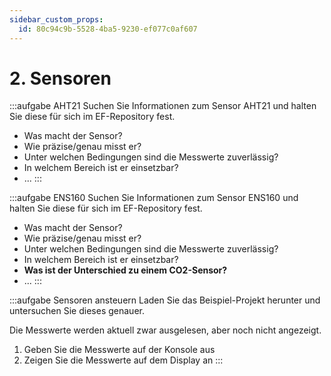 ```yaml
---
sidebar_custom_props:
  id: 80c94c9b-5528-4ba5-9230-ef077c0af607
---
```

# 2. Sensoren

:::aufgabe AHT21
Suchen Sie Informationen zum Sensor AHT21 und halten Sie diese für sich im EF-Repository fest.
- Was macht der Sensor?
- Wie präzise/genau misst er?
- Unter welchen Bedingungen sind die Messwerte zuverlässig?
- In welchem Bereich ist er einsetzbar?
- ...
:::

:::aufgabe ENS160
Suchen Sie Informationen zum Sensor ENS160 und halten Sie diese für sich im EF-Repository fest.
- Was macht der Sensor?
- Wie präzise/genau misst er?
- Unter welchen Bedingungen sind die Messwerte zuverlässig?
- In welchem Bereich ist er einsetzbar?
- **Was ist der Unterschied zu einem CO2-Sensor?**
- ...
:::

:::aufgabe Sensoren ansteuern
Laden Sie das Beispiel-Projekt herunter und untersuchen Sie dieses genauer.

Die Messwerte werden aktuell zwar ausgelesen, aber noch nicht angezeigt.
1. Geben Sie die Messwerte auf der Konsole aus
2. Zeigen Sie die Messwerte auf dem Display an
::: 